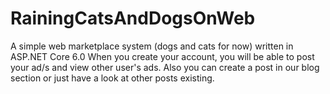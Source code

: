 # RainingCatsAndDogsOnWeb
A simple web marketplace system (dogs and cats for now) written in ASP.NET Core 6.0
When you create your account, you will be able to post your ad/s and view other user's ads. Also you can create a post in our blog section or just have a look at other posts existing.
